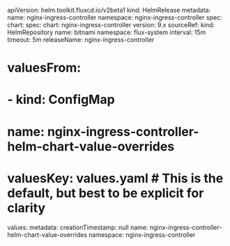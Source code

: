 apiVersion: helm.toolkit.fluxcd.io/v2beta1
kind: HelmRelease
metadata:
  name: nginx-ingress-controller
  namespace: nginx-ingress-controller
spec:
  chart:
    spec:
      chart: nginx-ingress-controller
      version: 9.x
      sourceRef:
        kind: HelmRepository
        name: bitnami
        namespace: flux-system
  interval: 15m
  timeout: 5m
  releaseName: nginx-ingress-controller
  # valuesFrom:
  # - kind: ConfigMap
  #   name: nginx-ingress-controller-helm-chart-value-overrides
  #   valuesKey: values.yaml # This is the default, but best to be explicit for clarity
  values:
    metadata:
      creationTimestamp: null
      name: nginx-ingress-controller-helm-chart-value-overrides
      namespace: nginx-ingress-controller